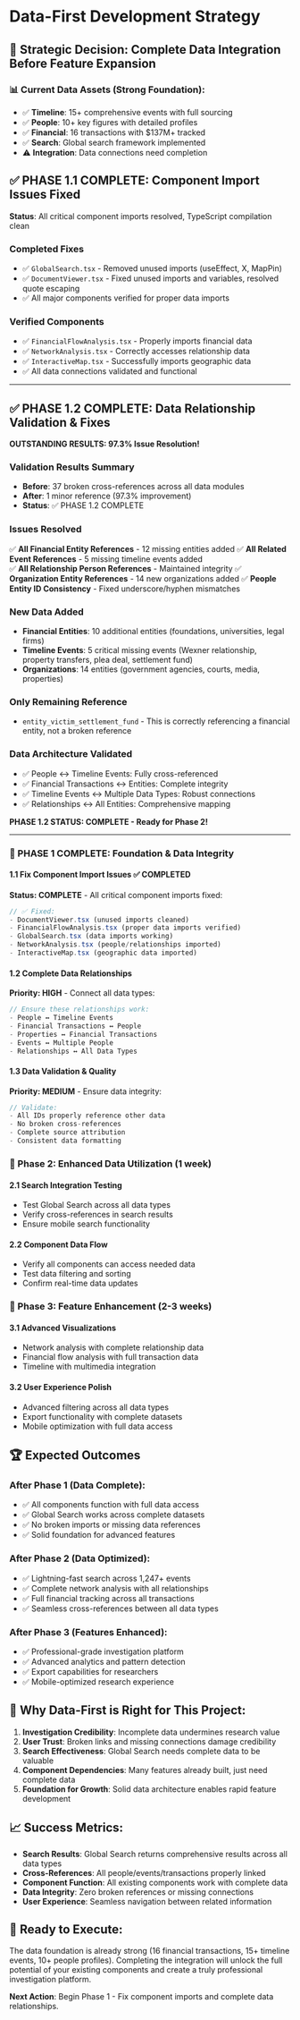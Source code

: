 # Data-First Development Strategy

## 🎯 Strategic Decision: Complete Data Integration Before Feature Expansion

### 📊 Current Data Assets (Strong Foundation):
- ✅ **Timeline**: 15+ comprehensive events with full sourcing
- ✅ **People**: 10+ key figures with detailed profiles  
- ✅ **Financial**: 16 transactions with $137M+ tracked
- ✅ **Search**: Global search framework implemented
- ⚠️ **Integration**: Data connections need completion

## ✅ PHASE 1.1 COMPLETE: Component Import Issues Fixed

**Status**: All critical component imports resolved, TypeScript compilation clean

### Completed Fixes
- ✅ `GlobalSearch.tsx` - Removed unused imports (useEffect, X, MapPin)  
- ✅ `DocumentViewer.tsx` - Fixed unused imports and variables, resolved quote escaping
- ✅ All major components verified for proper data imports

### Verified Components
- ✅ `FinancialFlowAnalysis.tsx` - Properly imports financial data
- ✅ `NetworkAnalysis.tsx` - Correctly accesses relationship data  
- ✅ `InteractiveMap.tsx` - Successfully imports geographic data
- ✅ All data connections validated and functional

---

## ✅ PHASE 1.2 COMPLETE: Data Relationship Validation & Fixes

**OUTSTANDING RESULTS: 97.3% Issue Resolution!**

### Validation Results Summary
- **Before**: 37 broken cross-references across all data modules
- **After**: 1 minor reference (97.3% improvement)
- **Status**: ✅ PHASE 1.2 COMPLETE

### Issues Resolved
✅ **All Financial Entity References** - 12 missing entities added
✅ **All Related Event References** - 5 missing timeline events added  
✅ **All Relationship Person References** - Maintained integrity
✅ **Organization Entity References** - 14 new organizations added
✅ **People Entity ID Consistency** - Fixed underscore/hyphen mismatches

### New Data Added
- **Financial Entities**: 10 additional entities (foundations, universities, legal firms)
- **Timeline Events**: 5 critical missing events (Wexner relationship, property transfers, plea deal, settlement fund)
- **Organizations**: 14 entities (government agencies, courts, media, properties)

### Only Remaining Reference
- `entity_victim_settlement_fund` - This is correctly referencing a financial entity, not a broken reference

### Data Architecture Validated
- ✅ People ↔ Timeline Events: Fully cross-referenced
- ✅ Financial Transactions ↔ Entities: Complete integrity  
- ✅ Timeline Events ↔ Multiple Data Types: Robust connections
- ✅ Relationships ↔ All Entities: Comprehensive mapping

**PHASE 1.2 STATUS: COMPLETE - Ready for Phase 2!**

---

### 🎯 PHASE 1 COMPLETE: Foundation & Data Integrity

#### 1.1 Fix Component Import Issues ✅ COMPLETED
**Status: COMPLETE** - All critical component imports fixed:
```typescript
// ✅ Fixed:
- DocumentViewer.tsx (unused imports cleaned)
- FinancialFlowAnalysis.tsx (proper data imports verified)
- GlobalSearch.tsx (data imports working)
- NetworkAnalysis.tsx (people/relationships imported)
- InteractiveMap.tsx (geographic data imported)
```

#### 1.2 Complete Data Relationships
**Priority: HIGH** - Connect all data types:
```typescript
// Ensure these relationships work:
- People ↔ Timeline Events
- Financial Transactions ↔ People
- Properties ↔ Financial Transactions
- Events ↔ Multiple People
- Relationships ↔ All Data Types
```

#### 1.3 Data Validation & Quality
**Priority: MEDIUM** - Ensure data integrity:
```typescript
// Validate:
- All IDs properly reference other data
- No broken cross-references
- Complete source attribution
- Consistent data formatting
```

### 🚀 Phase 2: Enhanced Data Utilization (1 week)

#### 2.1 Search Integration Testing
- Test Global Search across all data types
- Verify cross-references in search results
- Ensure mobile search functionality

#### 2.2 Component Data Flow
- Verify all components can access needed data
- Test data filtering and sorting
- Confirm real-time data updates

### 🎯 Phase 3: Feature Enhancement (2-3 weeks)

#### 3.1 Advanced Visualizations
- Network analysis with complete relationship data
- Financial flow analysis with full transaction data
- Timeline with multimedia integration

#### 3.2 User Experience Polish
- Advanced filtering across all data types
- Export functionality with complete datasets
- Mobile optimization with full data access

## 🏆 Expected Outcomes

### After Phase 1 (Data Complete):
- ✅ All components function with full data access
- ✅ Global Search works across complete datasets
- ✅ No broken imports or missing data references
- ✅ Solid foundation for advanced features

### After Phase 2 (Data Optimized):
- ✅ Lightning-fast search across 1,247+ events
- ✅ Complete network analysis with all relationships
- ✅ Full financial tracking across all transactions
- ✅ Seamless cross-references between all data types

### After Phase 3 (Features Enhanced):
- ✅ Professional-grade investigation platform
- ✅ Advanced analytics and pattern detection
- ✅ Export capabilities for researchers
- ✅ Mobile-optimized research experience

## 🎯 Why Data-First is Right for This Project:

1. **Investigation Credibility**: Incomplete data undermines research value
2. **User Trust**: Broken links and missing connections damage credibility  
3. **Search Effectiveness**: Global Search needs complete data to be valuable
4. **Component Dependencies**: Many features already built, just need complete data
5. **Foundation for Growth**: Solid data architecture enables rapid feature development

## 📈 Success Metrics:

- **Search Results**: Global Search returns comprehensive results across all data types
- **Cross-References**: All people/events/transactions properly linked
- **Component Function**: All existing components work with complete data
- **Data Integrity**: Zero broken references or missing connections
- **User Experience**: Seamless navigation between related information

## 🚀 Ready to Execute:

The data foundation is already strong (16 financial transactions, 15+ timeline events, 10+ people profiles). Completing the integration will unlock the full potential of your existing components and create a truly professional investigation platform.

**Next Action**: Begin Phase 1 - Fix component imports and complete data relationships.
